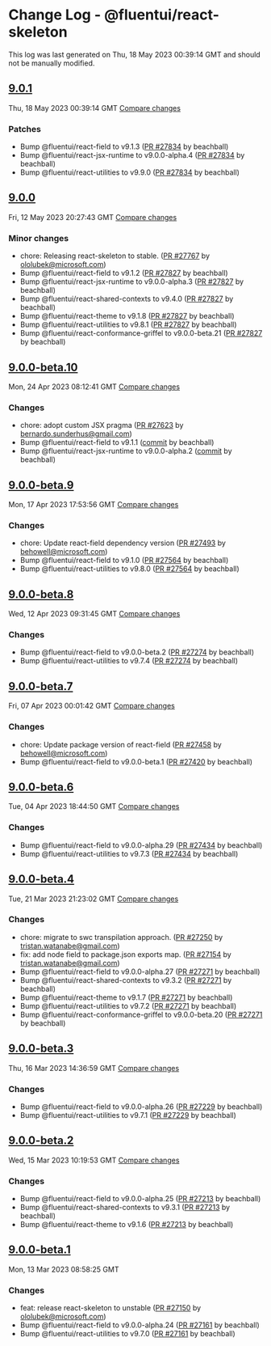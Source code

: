 # Change Log - @fluentui/react-skeleton

This log was last generated on Thu, 18 May 2023 00:39:14 GMT and should not be manually modified.

<!-- Start content -->

## [9.0.1](https://github.com/microsoft/fluentui/tree/@fluentui/react-skeleton_v9.0.1)

Thu, 18 May 2023 00:39:14 GMT 
[Compare changes](https://github.com/microsoft/fluentui/compare/@fluentui/react-skeleton_v9.0.0..@fluentui/react-skeleton_v9.0.1)

### Patches

- Bump @fluentui/react-field to v9.1.3 ([PR #27834](https://github.com/microsoft/fluentui/pull/27834) by beachball)
- Bump @fluentui/react-jsx-runtime to v9.0.0-alpha.4 ([PR #27834](https://github.com/microsoft/fluentui/pull/27834) by beachball)
- Bump @fluentui/react-utilities to v9.9.0 ([PR #27834](https://github.com/microsoft/fluentui/pull/27834) by beachball)

## [9.0.0](https://github.com/microsoft/fluentui/tree/@fluentui/react-skeleton_v9.0.0)

Fri, 12 May 2023 20:27:43 GMT 
[Compare changes](https://github.com/microsoft/fluentui/compare/@fluentui/react-skeleton_v9.0.0-beta.10..@fluentui/react-skeleton_v9.0.0)

### Minor changes

- chore: Releasing react-skeleton to stable. ([PR #27767](https://github.com/microsoft/fluentui/pull/27767) by ololubek@microsoft.com)
- Bump @fluentui/react-field to v9.1.2 ([PR #27827](https://github.com/microsoft/fluentui/pull/27827) by beachball)
- Bump @fluentui/react-jsx-runtime to v9.0.0-alpha.3 ([PR #27827](https://github.com/microsoft/fluentui/pull/27827) by beachball)
- Bump @fluentui/react-shared-contexts to v9.4.0 ([PR #27827](https://github.com/microsoft/fluentui/pull/27827) by beachball)
- Bump @fluentui/react-theme to v9.1.8 ([PR #27827](https://github.com/microsoft/fluentui/pull/27827) by beachball)
- Bump @fluentui/react-utilities to v9.8.1 ([PR #27827](https://github.com/microsoft/fluentui/pull/27827) by beachball)
- Bump @fluentui/react-conformance-griffel to v9.0.0-beta.21 ([PR #27827](https://github.com/microsoft/fluentui/pull/27827) by beachball)

## [9.0.0-beta.10](https://github.com/microsoft/fluentui/tree/@fluentui/react-skeleton_v9.0.0-beta.10)

Mon, 24 Apr 2023 08:12:41 GMT 
[Compare changes](https://github.com/microsoft/fluentui/compare/@fluentui/react-skeleton_v9.0.0-beta.9..@fluentui/react-skeleton_v9.0.0-beta.10)

### Changes

- chore: adopt custom JSX pragma ([PR #27623](https://github.com/microsoft/fluentui/pull/27623) by bernardo.sunderhus@gmail.com)
- Bump @fluentui/react-field to v9.1.1 ([commit](https://github.com/microsoft/fluentui/commit/505433ac64f144c9cca456097413d6af4582e5ee) by beachball)
- Bump @fluentui/react-jsx-runtime to v9.0.0-alpha.2 ([commit](https://github.com/microsoft/fluentui/commit/505433ac64f144c9cca456097413d6af4582e5ee) by beachball)

## [9.0.0-beta.9](https://github.com/microsoft/fluentui/tree/@fluentui/react-skeleton_v9.0.0-beta.9)

Mon, 17 Apr 2023 17:53:56 GMT 
[Compare changes](https://github.com/microsoft/fluentui/compare/@fluentui/react-skeleton_v9.0.0-beta.8..@fluentui/react-skeleton_v9.0.0-beta.9)

### Changes

- chore: Update react-field dependency version ([PR #27493](https://github.com/microsoft/fluentui/pull/27493) by behowell@microsoft.com)
- Bump @fluentui/react-field to v9.1.0 ([PR #27564](https://github.com/microsoft/fluentui/pull/27564) by beachball)
- Bump @fluentui/react-utilities to v9.8.0 ([PR #27564](https://github.com/microsoft/fluentui/pull/27564) by beachball)

## [9.0.0-beta.8](https://github.com/microsoft/fluentui/tree/@fluentui/react-skeleton_v9.0.0-beta.8)

Wed, 12 Apr 2023 09:31:45 GMT 
[Compare changes](https://github.com/microsoft/fluentui/compare/@fluentui/react-skeleton_v9.0.0-beta.7..@fluentui/react-skeleton_v9.0.0-beta.8)

### Changes

- Bump @fluentui/react-field to v9.0.0-beta.2 ([PR #27274](https://github.com/microsoft/fluentui/pull/27274) by beachball)
- Bump @fluentui/react-utilities to v9.7.4 ([PR #27274](https://github.com/microsoft/fluentui/pull/27274) by beachball)

## [9.0.0-beta.7](https://github.com/microsoft/fluentui/tree/@fluentui/react-skeleton_v9.0.0-beta.7)

Fri, 07 Apr 2023 00:01:42 GMT 
[Compare changes](https://github.com/microsoft/fluentui/compare/@fluentui/react-skeleton_v9.0.0-beta.6..@fluentui/react-skeleton_v9.0.0-beta.7)

### Changes

- chore: Update package version of react-field ([PR #27458](https://github.com/microsoft/fluentui/pull/27458) by behowell@microsoft.com)
- Bump @fluentui/react-field to v9.0.0-beta.1 ([PR #27420](https://github.com/microsoft/fluentui/pull/27420) by beachball)

## [9.0.0-beta.6](https://github.com/microsoft/fluentui/tree/@fluentui/react-skeleton_v9.0.0-beta.6)

Tue, 04 Apr 2023 18:44:50 GMT 
[Compare changes](https://github.com/microsoft/fluentui/compare/@fluentui/react-skeleton_v9.0.0-beta.4..@fluentui/react-skeleton_v9.0.0-beta.6)

### Changes

- Bump @fluentui/react-field to v9.0.0-alpha.29 ([PR #27434](https://github.com/microsoft/fluentui/pull/27434) by beachball)
- Bump @fluentui/react-utilities to v9.7.3 ([PR #27434](https://github.com/microsoft/fluentui/pull/27434) by beachball)

## [9.0.0-beta.4](https://github.com/microsoft/fluentui/tree/@fluentui/react-skeleton_v9.0.0-beta.4)

Tue, 21 Mar 2023 21:23:02 GMT 
[Compare changes](https://github.com/microsoft/fluentui/compare/@fluentui/react-skeleton_v9.0.0-beta.3..@fluentui/react-skeleton_v9.0.0-beta.4)

### Changes

- chore: migrate to swc transpilation approach. ([PR #27250](https://github.com/microsoft/fluentui/pull/27250) by tristan.watanabe@gmail.com)
- fix: add node field to package.json exports map. ([PR #27154](https://github.com/microsoft/fluentui/pull/27154) by tristan.watanabe@gmail.com)
- Bump @fluentui/react-field to v9.0.0-alpha.27 ([PR #27271](https://github.com/microsoft/fluentui/pull/27271) by beachball)
- Bump @fluentui/react-shared-contexts to v9.3.2 ([PR #27271](https://github.com/microsoft/fluentui/pull/27271) by beachball)
- Bump @fluentui/react-theme to v9.1.7 ([PR #27271](https://github.com/microsoft/fluentui/pull/27271) by beachball)
- Bump @fluentui/react-utilities to v9.7.2 ([PR #27271](https://github.com/microsoft/fluentui/pull/27271) by beachball)
- Bump @fluentui/react-conformance-griffel to v9.0.0-beta.20 ([PR #27271](https://github.com/microsoft/fluentui/pull/27271) by beachball)

## [9.0.0-beta.3](https://github.com/microsoft/fluentui/tree/@fluentui/react-skeleton_v9.0.0-beta.3)

Thu, 16 Mar 2023 14:36:59 GMT 
[Compare changes](https://github.com/microsoft/fluentui/compare/@fluentui/react-skeleton_v9.0.0-beta.2..@fluentui/react-skeleton_v9.0.0-beta.3)

### Changes

- Bump @fluentui/react-field to v9.0.0-alpha.26 ([PR #27229](https://github.com/microsoft/fluentui/pull/27229) by beachball)
- Bump @fluentui/react-utilities to v9.7.1 ([PR #27229](https://github.com/microsoft/fluentui/pull/27229) by beachball)

## [9.0.0-beta.2](https://github.com/microsoft/fluentui/tree/@fluentui/react-skeleton_v9.0.0-beta.2)

Wed, 15 Mar 2023 10:19:53 GMT 
[Compare changes](https://github.com/microsoft/fluentui/compare/@fluentui/react-skeleton_v9.0.0-beta.1..@fluentui/react-skeleton_v9.0.0-beta.2)

### Changes

- Bump @fluentui/react-field to v9.0.0-alpha.25 ([PR #27213](https://github.com/microsoft/fluentui/pull/27213) by beachball)
- Bump @fluentui/react-shared-contexts to v9.3.1 ([PR #27213](https://github.com/microsoft/fluentui/pull/27213) by beachball)
- Bump @fluentui/react-theme to v9.1.6 ([PR #27213](https://github.com/microsoft/fluentui/pull/27213) by beachball)

## [9.0.0-beta.1](https://github.com/microsoft/fluentui/tree/@fluentui/react-skeleton_v9.0.0-beta.1)

Mon, 13 Mar 2023 08:58:25 GMT

### Changes

- feat: release react-skeleton to unstable ([PR #27150](https://github.com/microsoft/fluentui/pull/27150) by ololubek@microsoft.com)
- Bump @fluentui/react-field to v9.0.0-alpha.24 ([PR #27161](https://github.com/microsoft/fluentui/pull/27161) by beachball)
- Bump @fluentui/react-utilities to v9.7.0 ([PR #27161](https://github.com/microsoft/fluentui/pull/27161) by beachball)
